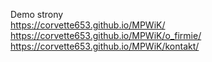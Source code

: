 Demo strony  
https://corvette653.github.io/MPWiK/  
https://corvette653.github.io/MPWiK/o_firmie/  
https://corvette653.github.io/MPWiK/kontakt/  
